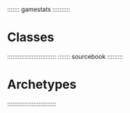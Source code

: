 ::::::: gamestats ::::::::::
# Classes
::::::::::::::::::::::::::::
::::::: sourcebook :::::::::
# Archetypes
::::::::::::::::::::::::::::

